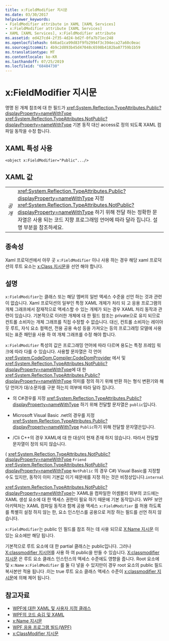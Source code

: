 ```yaml
---
title: x:FieldModifier 지시문
ms.date: 03/30/2017
helpviewer_keywords:
- FieldModifier attribute in XAML [XAML Services]
- x:FieldModifier attribute [XAML Services]
- XAML [XAML Services], x:FieldModifier attribute
ms.assetid: ed427cd4-2f35-4d24-bd2f-0fa7b71ec248
ms.openlocfilehash: 646ad1ca99d83f9fb2994f3c394eca27a60c0eac
ms.sourcegitcommit: 4b9c2d893b45d47048c6598b4182ba87759b1b59
ms.translationtype: MT
ms.contentlocale: ko-KR
ms.lasthandoff: 07/25/2019
ms.locfileid: "68484730"
---
```

# <a name="xfieldmodifier-directive"></a>x:FieldModifier 지시문
명명 된 개체 참조에 대 한 필드가 <xref:System.Reflection.TypeAttributes.Public?displayProperty=nameWithType> <xref:System.Reflection.TypeAttributes.NotPublic?displayProperty=nameWithType> 기본 동작 대신 access로 정의 되도록 XAML 컴파일 동작을 수정 합니다.  
  
## <a name="xaml-attribute-usage"></a>XAML 특성 사용  
  
```xaml  
<object x:FieldModifier="Public".../>  
```  
  
## <a name="xaml-values"></a>XAML 값  
  
|||  
|-|-|  
|*공개*|<xref:System.Reflection.TypeAttributes.Public?displayProperty=nameWithType> 지정<xref:System.Reflection.TypeAttributes.NotPublic?displayProperty=nameWithType> 하기 위해 전달 하는 정확한 문자열은 사용 되는 코드 지향 프로그래밍 언어에 따라 달라 집니다. 설명 부분을 참조하세요.|  
  
## <a name="dependencies"></a>종속성  
 Xaml 프로덕션에서 아무 곳 `x:FieldModifier` 이나 사용 하는 경우 해당 xaml 프로덕션의 루트 요소는 [x:Class 지시문](x-class-directive.md)을 선언 해야 합니다.  
  
## <a name="remarks"></a>설명  
 `x:FieldModifier`는 클래스 또는 해당 멤버의 일반 액세스 수준을 선언 하는 것과 관련이 없습니다. Xaml 프로덕션의 일부인 특정 XAML 개체가 처리 되 고 응용 프로그램의 개체 그래프에서 잠재적으로 액세스할 수 있는 개체가 되는 경우 XAML 처리 동작과 관련이 있습니다. 기본적으로 이러한 개체에 대 한 필드 참조는 private으로 유지 되므로 컨트롤 소비자는 개체 그래프를 직접 수정할 수 없습니다. 대신, 컨트롤 소비자는 레이아웃 루트, 자식 요소 컬렉션, 전용 공용 속성 등을 가져오는 등의 프로그래밍 모델에 사용 되는 표준 패턴을 사용 하 여 개체 그래프를 수정 해야 합니다.  
  
 `x:FieldModifier` 특성의 값은 프로그래밍 언어에 따라 다르며 용도는 특정 프레임 워크에 따라 다를 수 있습니다. 사용할 문자열은 각 언어 <xref:System.CodeDom.Compiler.CodeDomProvider> 에서 및 <xref:System.Reflection.TypeAttributes.NotPublic?displayProperty=nameWithType>에 대 한 <xref:System.Reflection.TypeAttributes.Public?displayProperty=nameWithType> 의미를 정의 하기 위해 반환 하는 형식 변환기와 해당 언어가 대/소문자를 구분 하는지 여부에 따라 달라 집니다.  
  
- 의 C#경우를 지정 <xref:System.Reflection.TypeAttributes.Public?displayProperty=nameWithType> 하기 위해 전달할 문자열은 `public`입니다.  
  
- Microsoft Visual Basic .net의 경우를 지정 <xref:System.Reflection.TypeAttributes.Public?displayProperty=nameWithType> `Public`하기 위해 전달할 문자열은입니다.  
  
- /Cli C++의 경우 XAML에 대 한 대상이 현재 존재 하지 않습니다. 따라서 전달할 문자열이 정의 되지 않습니다.  
  
 ( <xref:System.Reflection.TypeAttributes.NotPublic?displayProperty=nameWithType> `Friend` <xref:System.Reflection.TypeAttributes.NotPublic?displayProperty=nameWithType> `NotPublic` 의 경우 C#) Visual Basic를 지정할 수도 있지만, 동작이 이미 기본값 이기 때문에를 지정 하는 것은 비정상입니다.`internal`  
  
 <xref:System.Reflection.TypeAttributes.NotPublic?displayProperty=nameWithType>는 XAML을 컴파일한 어셈블리 외부의 코드에는 XAML 생성 요소에 대 한 액세스 권한이 필요 하기 때문에 기본 동작입니다. WPF 보안 아키텍처는 XAML 컴파일 동작과 함께 공용 액세스 `x:FieldModifier` 를 허용 하도록를 특별히 설정 하지 않는 한, 요소 인스턴스를 공용으로 저장 하는 필드를 선언 하지 않습니다.  
  
 `x:FieldModifier`는 public 인 필드를 참조 하는 데 사용 되므로 [X:Name 지시문](x-name-directive.md) 이 있는 요소에만 해당 됩니다.  
  
 기본적으로 루트 요소에 대 한 partial 클래스는 public입니다. 그러나 [X:classmodifier 지시어](x-classmodifier-directive.md)를 사용 하 여 public을 만들 수 있습니다. [X:classmodifier 지시문](x-classmodifier-directive.md) 은 루트 요소 클래스 인스턴스의 액세스 수준에도 영향을 줍니다. Root 요소에 및 `x:Name` `x:FieldModifier` 를 둘 다 넣을 수 있지만이 경우 root 요소의 public 필드 복사본만 적용 됩니다 .이는 true 루트 요소 클래스 액세스 수준이 [x:classmodifier 지시문](x-classmodifier-directive.md)에 의해 제어 됩니다.  
  
## <a name="see-also"></a>참고자료

- [WPF에 대한 XAML 및 사용자 지정 클래스](../wpf/advanced/xaml-and-custom-classes-for-wpf.md)
- [WPF의 코드 숨김 및 XAML](../wpf/advanced/code-behind-and-xaml-in-wpf.md)
- [x:Name 지시문](x-name-directive.md)
- [WPF 응용 프로그램 빌드(WPF)](../wpf/app-development/building-a-wpf-application-wpf.md)
- [x:ClassModifier 지시문](x-classmodifier-directive.md)
